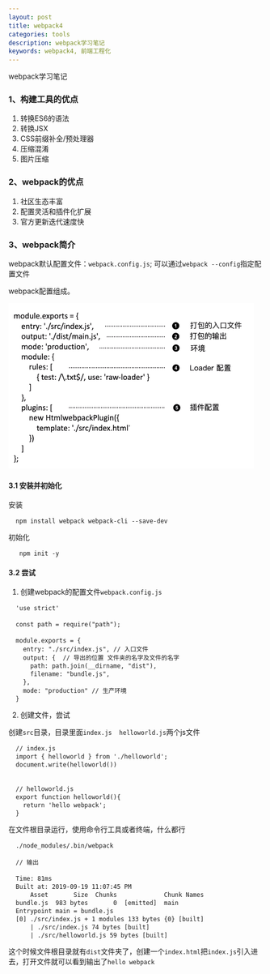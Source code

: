 ```yaml
---
layout: post
title: webpack4
categories: tools
description: webpack学习笔记
keywords: webpack4, 前端工程化 
---
```


webpack学习笔记

### 1、构建工具的优点

1. 转换ES6的语法
2. 转换JSX
3. CSS前缀补全/预处理器
4. 压缩混淆
5. 图片压缩
  

### 2、webpack的优点

1. 社区生态丰富
2. 配置灵活和插件化扩展
3. 官方更新迭代速度快


### 3、webpack简介

webpack默认配置文件：`webpack.config.js`; 可以通过`webpack --config`指定配置文件

webpack配置组成。

![](/images/blog/webpack/1.png)


#### 3.1 安装并初始化

安装

```
  npm install webpack webpack-cli --save-dev
```

初始化

```
   npm init -y
```

#### 3.2 尝试

1. 创建webpack的配置文件`webpack.config.js`

```
  'use strict'

  const path = require("path");

  module.exports = {
    entry: "./src/index.js", // 入口文件
    output: {  // 导出的位置 文件夹的名字及文件的名字
      path: path.join(__dirname, "dist"), 
      filename: "bundle.js",
    },
    mode: "production" // 生产环境
  }
```

2. 创建文件，尝试

创建`src`目录，目录里面`index.js  helloworld.js`两个js文件

```
  // index.js
  import { helloworld } from './helloworld';
  document.write(helloworld())


  // helloworld.js
  export function helloworld(){
    return 'hello webpack';
  }
```

在文件根目录运行，使用命令行工具或者终端，什么都行

```
  ./node_modules/.bin/webpack

  // 输出

  Time: 81ms
  Built at: 2019-09-19 11:07:45 PM
      Asset       Size  Chunks             Chunk Names
  bundle.js  983 bytes       0  [emitted]  main
  Entrypoint main = bundle.js
  [0] ./src/index.js + 1 modules 133 bytes {0} [built]
      | ./src/index.js 74 bytes [built]
      | ./src/helloworld.js 59 bytes [built]
```

这个时候文件根目录就有`dist`文件夹了，创建一个`index.html`把`index.js`引入进去，打开文件就可以看到输出了`hello webpack`
